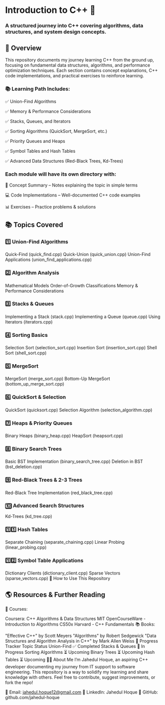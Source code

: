 # Introduction to C++ 🚀
### A structured journey into C++ covering algorithms, data structures, and system design concepts.

## 📌 Overview
This repository documents my journey learning C++ from the ground up, focusing on fundamental data structures, algorithms, and performance optimization techniques. Each section contains concept explanations, C++ code implementations, and practical exercises to reinforce learning.

### 📚 Learning Path Includes:

✅ Union-Find Algorithms

✅ Memory & Performance Considerations

✅ Stacks, Queues, and Iterators

✅ Sorting Algorithms (QuickSort, MergeSort, etc.)

✅ Priority Queues and Heaps

✅ Symbol Tables and Hash Tables

✅ Advanced Data Structures (Red-Black Trees, Kd-Trees)


### Each module will have its own directory with:

📄 Concept Summary – Notes explaining the topic in simple terms

💻 Code Implementations – Well-documented C++ code examples

📊 Exercises – Practice problems & solutions

## 📚 Topics Covered
### 1️⃣ Union-Find Algorithms
Quick-Find (quick_find.cpp)
Quick-Union (quick_union.cpp)
Union-Find Applications (union_find_applications.cpp)
### 2️⃣ Algorithm Analysis
Mathematical Models
Order-of-Growth Classifications
Memory & Performance Considerations
### 3️⃣ Stacks & Queues
Implementing a Stack (stack.cpp)
Implementing a Queue (queue.cpp)
Using Iterators (iterators.cpp)
### 4️⃣ Sorting Basics
Selection Sort (selection_sort.cpp)
Insertion Sort (insertion_sort.cpp)
Shell Sort (shell_sort.cpp)
### 5️⃣ MergeSort
MergeSort (merge_sort.cpp)
Bottom-Up MergeSort (bottom_up_merge_sort.cpp)
### 6️⃣ QuickSort & Selection
QuickSort (quicksort.cpp)
Selection Algorithm (selection_algorithm.cpp)
### 7️⃣ Heaps & Priority Queues
Binary Heaps (binary_heap.cpp)
HeapSort (heapsort.cpp)
### 8️⃣ Binary Search Trees
Basic BST Implementation (binary_search_tree.cpp)
Deletion in BST (bst_deletion.cpp)
### 9️⃣ Red-Black Trees & 2-3 Trees
Red-Black Tree Implementation (red_black_tree.cpp)
### 🔟 Advanced Search Structures
Kd-Trees (kd_tree.cpp)
### 1️⃣1️⃣ Hash Tables
Separate Chaining (separate_chaining.cpp)
Linear Probing (linear_probing.cpp)
### 1️⃣2️⃣ Symbol Table Applications
Dictionary Clients (dictionary_client.cpp)
Sparse Vectors (sparse_vectors.cpp)
🚀 How to Use This Repository

## 🌎 Resources & Further Reading
📖 Courses:

Coursera: C++ Algorithms & Data Structures
MIT OpenCourseWare - Introduction to Algorithms
CS50x Harvard - C++ Fundamentals
📚 Books:

"Effective C++" by Scott Meyers
"Algorithms" by Robert Sedgewick
"Data Structures and Algorithm Analysis in C++" by Mark Allen Weiss
📌 Progress Tracker
Topic	Status
Union-Find	✅ Completed
Stacks & Queues	🔄 In Progress
Sorting Algorithms	⏳ Upcoming
Binary Trees	⏳ Upcoming
Hash Tables	⏳ Upcoming
👨‍💻 About Me
I’m Jahedul Hoque, an aspiring C++ developer documenting my journey from IT support to software engineering. This repository is a way to solidify my learning and share knowledge with others. Feel free to contribute, suggest improvements, or fork the repo!

📧 Email: jahedul.hoque12@gmail.com
🔗 LinkedIn: Jahedul Hoque
🚀 GitHub: github.com/jahedul-hoque

